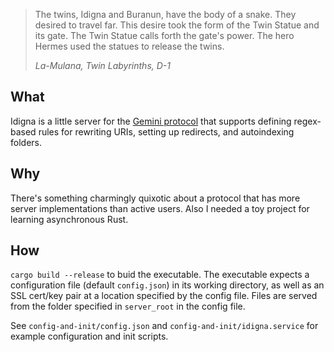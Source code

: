 > The twins, Idigna and Buranun, have the body of a snake.
> They desired to travel far.
> This desire took the form of the Twin Statue and its gate.
> The Twin Statue calls forth the gate's power.
> The hero Hermes used the statues to release the twins.
>
> *La-Mulana, Twin Labyrinths, D-1*

## What

Idigna is a little server for the [Gemini protocol](https://gemini.circumlunar.space/) that supports defining regex-based rules for rewriting URIs, setting up redirects, and autoindexing folders.

## Why

There's something charmingly quixotic about a protocol that has more server implementations than active users. Also I needed a toy project for learning asynchronous Rust.

## How

`cargo build --release` to buid the executable. The executable expects a configuration file (default `config.json`) in its working directory, as well as an SSL cert/key pair at a location specified by the config file. Files are served from the folder specified in `server_root` in the config file.

See `config-and-init/config.json` and `config-and-init/idigna.service` for example configuration and init scripts.

